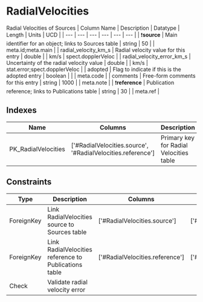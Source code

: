 # RadialVelocities
Radial Velocities of Sources
| Column Name | Description | Datatype | Length | Units  | UCD |
| --- | --- | --- | --- | --- | --- |
| :exclamation:**source** | Main identifier for an object; links to Sources table | string | 50 |  | meta.id;meta.main  |
| radial_velocity_km_s | Radial velocity value for this entry | double |  | km/s | spect.dopplerVeloc  |
| radial_velocity_error_km_s | Uncertainty of the radial velocity value | double |  | km/s | stat.error;spect.dopplerVeloc  |
| adopted | Flag to indicate if this is the adopted entry | boolean |  |  | meta.code  |
| comments | Free-form comments for this entry | string | 1000 |  | meta.note  |
| :exclamation:**reference** | Publication reference; links to Publications table | string | 30 |  | meta.ref  |

## Indexes
| Name | Columns | Description |
| --- | --- | --- |
| PK_RadialVelocities | ['#RadialVelocities.source', '#RadialVelocities.reference'] | Primary key for Radial Velocities table |

## Constraints
| Type | Description | Columns | Referenced Columns |
| --- | --- | --- | --- |
| ForeignKey | Link RadialVelocities source to Sources table | ['#RadialVelocities.source'] | ['#Sources.source'] |
| ForeignKey | Link RadialVelocities reference to Publications table | ['#RadialVelocities.reference'] | ['#Publications.reference'] |
| Check | Validate radial velocity error |  |  |

